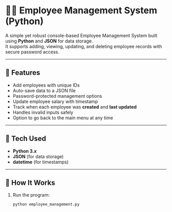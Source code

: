 # 🧑‍💼 Employee Management System (Python)

A simple yet robust console-based Employee Management System built using **Python** and **JSON** for data storage.  
It supports adding, viewing, updating, and deleting employee records with secure password access.

---

## 🚀 Features
- Add employees with unique IDs  
- Auto-save data to a JSON file  
- Password-protected management options  
- Update employee salary with timestamp  
- Track when each employee was **created** and **last updated**  
- Handles invalid inputs safely  
- Option to go back to the main menu at any time  

---

## 🧠 Tech Used
- **Python 3.x**
- **JSON** (for data storage)
- **datetime** (for timestamps)

---

## 🧩 How It Works

1. Run the program:
   ```bash
   python employee_management.py
